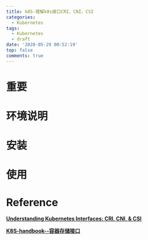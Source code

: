 ```yaml
---
title: k8S-理解k8s接口CRI、CNI、CSI
categories:
  - Kubernetes
tags:
  - Kubernetes
  - draft
date: '2020-05-29 00:52:19'
top: false
comments: true
---
```


# 重要

# 环境说明

# 安装

# 使用

# Reference

**[Understanding Kubernetes Interfaces: CRI, CNI, & CSI](https://caylent.com/understanding-kubernetes-interfaces-cri-cni-csi)**

**[K8S-handbook--容器存储接口](https://jimmysong.io/kubernetes-handbook/concepts/csi.html)**